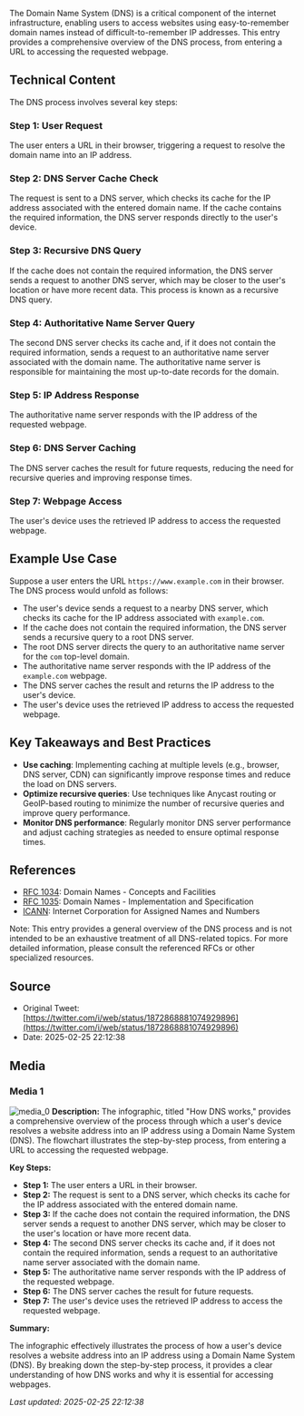The Domain Name System (DNS) is a critical component of the internet infrastructure, enabling users to access websites using easy-to-remember domain names instead of difficult-to-remember IP addresses. This entry provides a comprehensive overview of the DNS process, from entering a URL to accessing the requested webpage.

## Technical Content
The DNS process involves several key steps:

### Step 1: User Request
The user enters a URL in their browser, triggering a request to resolve the domain name into an IP address.

### Step 2: DNS Server Cache Check
The request is sent to a DNS server, which checks its cache for the IP address associated with the entered domain name. If the cache contains the required information, the DNS server responds directly to the user's device.

### Step 3: Recursive DNS Query
If the cache does not contain the required information, the DNS server sends a request to another DNS server, which may be closer to the user's location or have more recent data. This process is known as a recursive DNS query.

### Step 4: Authoritative Name Server Query
The second DNS server checks its cache and, if it does not contain the required information, sends a request to an authoritative name server associated with the domain name. The authoritative name server is responsible for maintaining the most up-to-date records for the domain.

### Step 5: IP Address Response
The authoritative name server responds with the IP address of the requested webpage.

### Step 6: DNS Server Caching
The DNS server caches the result for future requests, reducing the need for recursive queries and improving response times.

### Step 7: Webpage Access
The user's device uses the retrieved IP address to access the requested webpage.

## Example Use Case
Suppose a user enters the URL `https://www.example.com` in their browser. The DNS process would unfold as follows:

* The user's device sends a request to a nearby DNS server, which checks its cache for the IP address associated with `example.com`.
* If the cache does not contain the required information, the DNS server sends a recursive query to a root DNS server.
* The root DNS server directs the query to an authoritative name server for the `com` top-level domain.
* The authoritative name server responds with the IP address of the `example.com` webpage.
* The DNS server caches the result and returns the IP address to the user's device.
* The user's device uses the retrieved IP address to access the requested webpage.

## Key Takeaways and Best Practices

* **Use caching**: Implementing caching at multiple levels (e.g., browser, DNS server, CDN) can significantly improve response times and reduce the load on DNS servers.
* **Optimize recursive queries**: Use techniques like Anycast routing or GeoIP-based routing to minimize the number of recursive queries and improve query performance.
* **Monitor DNS performance**: Regularly monitor DNS server performance and adjust caching strategies as needed to ensure optimal response times.

## References
* [RFC 1034](https://tools.ietf.org/html/rfc1034): Domain Names - Concepts and Facilities
* [RFC 1035](https://tools.ietf.org/html/rfc1035): Domain Names - Implementation and Specification
* [ICANN](https://www.icann.org/): Internet Corporation for Assigned Names and Numbers

Note: This entry provides a general overview of the DNS process and is not intended to be an exhaustive treatment of all DNS-related topics. For more detailed information, please consult the referenced RFCs or other specialized resources.
## Source

- Original Tweet: [https://twitter.com/i/web/status/1872868881074929896](https://twitter.com/i/web/status/1872868881074929896)
- Date: 2025-02-25 22:12:38


## Media

### Media 1
![media_0](./media_0.jpg)
**Description:** The infographic, titled "How DNS works," provides a comprehensive overview of the process through which a user's device resolves a website address into an IP address using a Domain Name System (DNS). The flowchart illustrates the step-by-step process, from entering a URL to accessing the requested webpage.

**Key Steps:**

* **Step 1:** The user enters a URL in their browser.
* **Step 2:** The request is sent to a DNS server, which checks its cache for the IP address associated with the entered domain name.
* **Step 3:** If the cache does not contain the required information, the DNS server sends a request to another DNS server, which may be closer to the user's location or have more recent data.
* **Step 4:** The second DNS server checks its cache and, if it does not contain the required information, sends a request to an authoritative name server associated with the domain name.
* **Step 5:** The authoritative name server responds with the IP address of the requested webpage.
* **Step 6:** The DNS server caches the result for future requests.
* **Step 7:** The user's device uses the retrieved IP address to access the requested webpage.

**Summary:**

The infographic effectively illustrates the process of how a user's device resolves a website address into an IP address using a Domain Name System (DNS). By breaking down the step-by-step process, it provides a clear understanding of how DNS works and why it is essential for accessing webpages.

*Last updated: 2025-02-25 22:12:38*